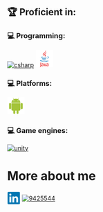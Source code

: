## 🏆 Proficient in:
### 💻 Programming:
<p>
  <a href="https://docs.microsoft.com/en-us/dotnet/" target="blank"><img src="https://devicons.github.io/devicon/devicon.git/icons/csharp/csharp-original.svg" alt="csharp" width="40" height="40"/></a>
  <a href="https://go.java/developer-opportunities/" target="blank"><img src="https://raw.githubusercontent.com/devicons/devicon/master/icons/java/java-original-wordmark.svg" alt="csharp" width="40" height="40"/></a>
</p>

### 💻 Platforms: 
<p>
    <a href="https://developer.android.com/" target="blank"><img src="https://raw.githubusercontent.com/devicons/devicon/master/icons/android/android-original.svg" alt="android" width="40" height="40"/></a>
</p>

### 💻 Game engines: 
<p>
  <a href="https://unity.com/" target="blank"><img src="https://cdnjs.cloudflare.com/ajax/libs/simple-icons/3.6.1/unity.svg" alt="unity" width="40" height="40"/></a>
</p>

# More about me

<p align="left">
<a href="https://linkedin.com/in/musapkahraman" target="blank"><img align="center" src="https://raw.githubusercontent.com/devicons/devicon/master/icons/linkedin/linkedin-original.svg" alt="musapkahraman" height="30" width="30" /></a>
<a href="https://stackoverflow.com/story/musapkahraman" target="blank"><img align="center" src="https://cdn.jsdelivr.net/npm/simple-icons@3.0.1/icons/stackoverflow.svg" alt="9425544" height="30" width="30" /></a>
</p>
